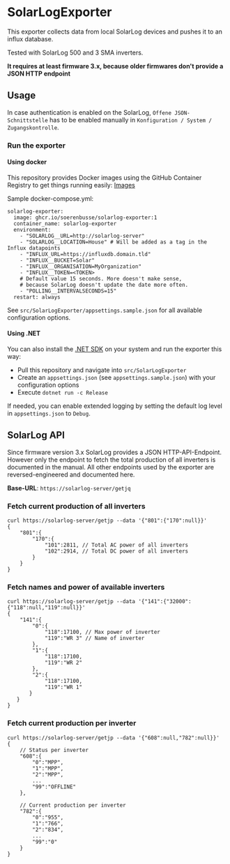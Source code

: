 # SolarLogExporter
This exporter collects data from local SolarLog devices and pushes it to an influx database.

Tested with SolarLog 500 and 3 SMA inverters.

**It requires at least firmware 3.x, because older firmwares don't provide a JSON HTTP endpoint**

## Usage
In case authentication is enabled on the SolarLog, `Offene JSON-Schnittstelle` has to be enabled manually in `Konfiguration / System / Zugangskontrolle`.

### Run the exporter
#### Using docker
This repository provides Docker images using the GitHub Container Registry to get things running easily: [Images](https://github.com/SoerenBusse/SolarLogExporter/pkgs/container/solarlog-exporter)

Sample docker-compose.yml:

```
solarlog-exporter:
  image: ghcr.io/soerenbusse/solarlog-exporter:1
  container_name: solarlog-exporter
  environment:
    - "SOLARLOG__URL=http://solarlog-server"
    - "SOLARLOG__LOCATION=House" # Will be added as a tag in the Influx datapoints
    - "INFLUX_URL=https://influxdb.domain.tld"
    - "INFLUX__BUCKET=Solar"
    - "INFLUX__ORGANISATION=MyOrganization"
    - "INFLUX__TOKEN=<TOKEN>
    # Default value 15 seconds. More doesn't make sense, 
    # because SolarLog doesn't update the date more often.
    - "POLLING__INTERVALSECONDS=15" 
  restart: always
```

See `src/SolarLogExporter/appsettings.sample.json` for all available configuration options.

#### Using .NET

You can also install the [.NET SDK](https://dotnet.microsoft.com/) on your system and run the exporter this way:
- Pull this repository and navigate into `src/SolarLogExporter`
- Create an `appsettings.json` (see `appsettings.sample.json`) with your configuration options
- Execute `dotnet run -c Release`

If needed, you can enable extended logging by setting the default log level in `appsettings.json` to `Debug`.

## SolarLog API
Since firmware version 3.x SolarLog provides a JSON HTTP-API-Endpoint.
However only the endpoint to fetch the total production of all inverters is documented in the manual.
All other endpoints used by the exporter are reversed-engineered and documented here.

**Base-URL**: `https://solarlog-server/getjq`

### Fetch current production of all inverters
```
curl https://solarlog-server/getjp --data '{"801":{"170":null}}'
{
    "801":{
        "170":{
            "101":2811, // Total AC power of all inverters
            "102":2914, // Total DC power of all inverters
        }
    }
}
```

### Fetch names and power of available inverters
```
curl https://solarlog-server/getjp --data '{"141":{"32000":{"118":null,"119":null}}'
{
    "141":{
        "0":{
            "118":17100, // Max power of inverter
            "119":"WR 3" // Name of inverter
        },
        "1":{
            "118":17100,
            "119":"WR 2"
        },
        "2":{
            "118":17100,
            "119":"WR 1"
       }
   }
}
```

### Fetch current production per inverter
```
curl https://solarlog-server/getjp --data '{"608":null,"782":null}}'
{
    // Status per inverter
    "608":{
        "0":"MPP",
        "1":"MPP",
        "2":"MPP",
        ...
        "99":"OFFLINE"
    },
    
    // Current production per inverter
    "782":{
        "0":"955",
        "1":"766",
        "2":"834",
        ...
        "99":"0"
    }
}
```
